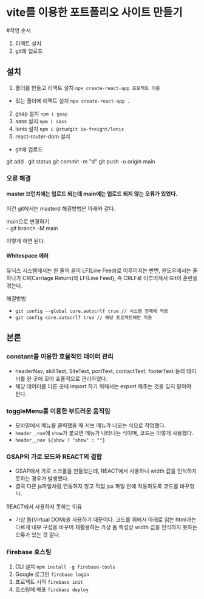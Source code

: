 # vite를 이용한 포트폴리오 사이트 만들기

#작업 순서 
1. 리액트 설치
2. git에 업로드

## 설치
1. 폴더를 만들고 리액트 설치 `npx create-react-app 프로젝트 이름`
- 있는 폴더에 리액트 설치 `npx create-react-app .`
2. gsap 설치 `npm i gsap`
3. sass 설치 `npm i sass`
4. lenis 설치 `npm i @studgit io-freight/lenis`
5. react-router-dom 설치

- git에 업로드

git add .
git status
git commit -m "d"
git push -u origin main

### 오류 해결 
#### master 브런치에는 업로드 되는데 main에는 업로드 되지 않는 오류가 있었다.
이건 git에서는 masterd
해결방법은 아래와 같다. 

<summary>main으로 변경하기</summary>
- git branch -M main

이렇게 하면 된다.

#### Whitespace 에러
유닉스 시스템에서는 한 줄의 끝이 LF(Line Feed)로 이루어지는 반면, 윈도우에서는 줄 하나가 CR(Carriage Return)와 LF(Line Feed), 즉 CRLF로 이루어져서 GIt이 혼란을 겪는다. 

<summary>해결방법</summary>

- `git config --global core.autocrlf true // 시스템 전체에 적용`
- `git config core.autocrlf true // 해당 프로젝트에만 적용`

## 본론

### constant를 이용한 효율적인 데이터 관리
- headerNav, skillText, SiteText, portText, contactText, footerText 등의 데이터를 한 곳에 모아 효율적으로 관리하였다. 
- 해당 데이터를 다른 곳에 import 하기 위해서는 export 해주는 것을 잊지 말아야 한다. 

### toggleMenu를 이용한 부드러운 움직임 
- 모바일에서 메뉴를 클릭했을 때 서브 메뉴가 나오는 식으로 작업했다. 
- `header__nav`에 `show`가 붙으면 메뉴가 나타나는 식이며, 코드는 이렇게 사용했다.
- `header__nav ${show ? "show" : ""}`

### GSAP의 가로 모드와 REACT의 결합
- GSAP에서 가로 스크롤을 만들었는데, REACT에서 사용하니 width 값을 인식하지 못하는 경우가 발생했다. 
- 결국 다른 js파일처럼 연동하지 않고 직접 jsx 파일 안에 작동하도록 코드를 바꾸었다. 

<summary>REACT에서 사용하지 못하는 이유</summary>

- 가상 돔(Virtual DOM)을 사용하기 때문이다. 코드를 위에서 아래로 읽는 html과는 다르게 내부 구성을 바꾸어 재활용하는 가상 돔 특성상 width 값을 인식하지 못하는 오류가 있는 것 같다. 

### Firebase 호스팅

1) CLI 설치 `npm install -g firebase-tools`
2) Google 로그인 `firebase login`
3) 프로젝트 시작 `firebase init`
4) 호스팅에 배포 `firebase deploy`
